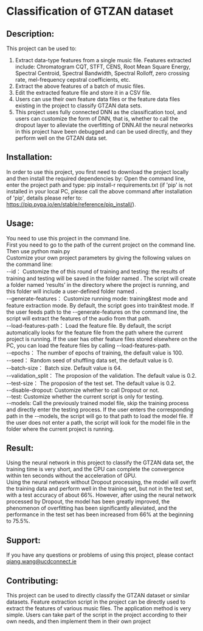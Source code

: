 # Classification of GTZAN dataset

## Description:
This project can be used to:
1. Extract data-type features from a single music file. Features extracted include: Chromatogram CQT, STFT, CENS, Root Mean Square Energy,
   Spectral Centroid, Spectral Bandwidth, Spectral Rolloff, zero crossing rate, mel-frequency cepstral coefficients, etc.
2. Extract the above features of a batch of music files.
3. Edit the extracted feature file and store it in a CSV file.
4. Users can use their own feature data files or the feature data files existing in the project to classify GTZAN data sets.
5. This project uses fully connected DNN as the classification tool, and users can customize the form of DNN, that is, whether to call 
   the dropout layer to alleviate the overfitting of DNN.All the neural networks in this project have been debugged and can be used directly,
   and they perform well on the GTZAN data set.
   
## Installation:
In order to use this project, you first need to download the project locally and then install the required dependencies by: Open the command line, 
enter the project path and type: pip install-r requirements.txt
(if 'pip' is not installed in your local PC, please call the above command after installation of 'pip', details please refer to: https://pip.pypa.io/en/stable/reference/pip_install/).

## Usage:
You need to use this project in the command line.\
First you need to go to the path of the current project on the command line.\
Then use python main.py <Parameters>\
Customize your own project parameters by giving the following values on the command line:\
--id： Customize the <ID> of this round of training and testing: the results of training and testing will be saved in the folder named <ID>. The script will
	   create a folder named ‘results’ in the directory where the project is running, and this folder will include a user-defined folder named <ID>.\
--generate-features： Customize running mode: training&test mode and feature extraction mode. By default, the script goes into train&test mode. If the user
       feeds path to the --generate-features on the command line, the script will extract the features of the audio from that path.\
--load-features-path： Load the feature file. By default, the script automatically looks for the feature file from the path where the current project is running.
       If the user has other feature files stored elsewhere on the PC, you can load the feature files by calling --load-features-path.\
--epochs： The number of epochs of training, the default value is 100.\
--seed： Random seed of shuffling data set, the default value is 0.\
--batch-size： Batch size. Default value is 64.\
--validation_split： The proposion of the validation. The default value is 0.2.\
--test-size： The proposion of the test set. The default value is 0.2.\
--disable-dropout: Customize whether to call Dropout or not.\
--test: Customize whether the current script is only for testing.\
--models: Call the previously trained model file, skip the training process and directly enter the testing process. If the user enters the corresponding path 
           in the --models, the script will go to that path to load the model file. If the user does not enter a path, the script will look for the model file
		   in the folder where the current project is running.
		   
## Result:
Using the neural network in this project to classify the GTZAN data set, the training time is very short, and the CPU can complete the convergence within ten 
seconds without the acceleration of GPU.\
Using the neural network without Dropout processing, the model will overfit the training data and perform well in the training set, but not in the test set, 
with a test accuracy of about 66%. However, after using the neural network processed by Dropout, the model has been greatly improved, the phenomenon of overfitting
has been significantly alleviated, and the performance in the test set has been increased from 66% at the beginning to 75.5%.

## Support:
If you have any questions or problems of using this project, please contact qiang.wang@ucdconnect.ie

## Contributing:
This project can be used to directly classify the GTZAN dataset or similar datasets. Feature extraction script in the project can be directly used to extract the 
features of various music files. The application method is very simple. Users can take part of the script in the project according to their own needs, and then 
implement them in their own project
